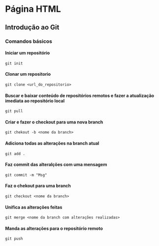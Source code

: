 # Página HTML
## Introdução ao Git
### Comandos básicos

#### Iniciar um repositório
````
git init
````

#### Clonar um repositorio
````
git clone <url_do_repositorio>
````

#### Buscar e baixar conteúdo de repositórios remotos e fazer a atualização imediata ao repositório local
````
git pull
````

#### Criar e fazer o checkout para uma nova branch
````
git chekout -b <nome da branch>
````

#### Adiciona todas as alterações na branch atual
````
git add .
````

#### Faz commit das alteralções com uma mensagem
````
git commit -m "Msg"
````

#### Faz o chekout para uma branch
````
git checkout <nome da branch>
````

#### Unifica as alterações feitas
````
git merge <nome da branch com alterações realizadas>
````

#### Manda as alterações para o repositório remoto
````
git push
````

